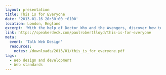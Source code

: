 ```yaml
---
layout: presentation
title: This is for Everyone
date: '2013-01-16 20:30:00 +0100'
location: London, England
excerpt: 'With the help of Doctor Who and the Avengers, discover how to embrace the unpredictable nature of the web.'
link: https://speakerdeck.com/paulrobertlloyd/this-is-for-everyone
meta:
  event: 'Talk Web Design'
  resources:
    notes: /downloads/2013/01/this_is_for_everyone.pdf
tags:
  - Web design and development
  - Web standards
---
```

